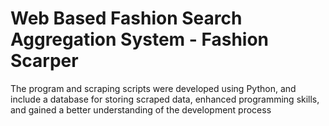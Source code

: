 # Web Based Fashion Search Aggregation System - Fashion Scarper

The program and scraping scripts were developed using Python, and include a database for storing scraped data,
enhanced programming skills, and gained a better understanding of the development process

